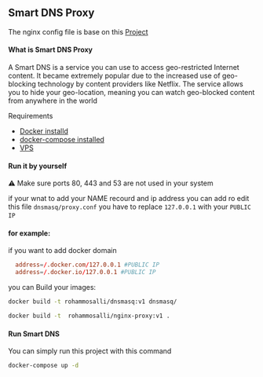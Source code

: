 ## Smart DNS Proxy 


The nginx config file is base on this [Project](https://github.com/mosajjal/byosh) 

#### What is Smart DNS Proxy 
A Smart DNS is a service you can use to access geo-restricted Internet content. It became extremely popular due to the increased use of geo-blocking technology by content providers like Netflix. The service allows you to hide your geo-location, meaning you can watch geo-blocked content from anywhere in the world

Requirements
- [Docker installd](https://docs.docker.com/engine/install/ubuntu/) 
- [docker-compose installed](https://docs.docker.com/compose/install/)
- [VPS](https://www.digitalocean.com/products/droplets/) 

#### Run it by yourself 
:warning: Make sure ports 80, 443 and 53 are not used in your system

 
if your wnat to add your NAME recourd and ip address you can add ro edit this file ```dnsmasq/proxy.conf``` you have to replace ```127.0.0.1``` with your ```PUBLIC IP‍ ```‍

#### for example: 
  if you want to add docker domain 

```conf
  address=/.docker.com/127.0.0.1 #PUBLIC IP‍
  address=/.docker.io/127.0.0.1 #PUBLIC IP‍
```

you can Build your images:

```bash
docker build -t rohammosalli/dnsmasq:v1 dnsmasq/

docker build -t  rohammosalli/nginx-proxy:v1 .
```

#### Run Smart DNS
You can simply run this project with this command 

```bash
docker-compose up -d
```